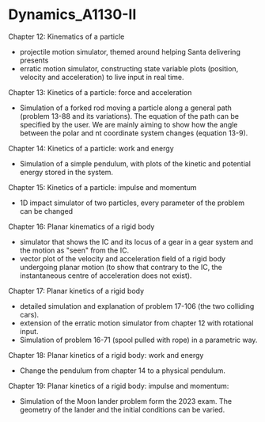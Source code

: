 # Dynamics_A1130-II
Chapter 12: Kinematics of a particle
- projectile motion simulator, themed around helping Santa delivering presents
- erratic motion simulator, constructing state variable plots (position, velocity and acceleration) to live input in real time.

Chapter 13: Kinetics of a particle: force and acceleration
- Simulation of a forked rod moving a particle along a general path (problem 13-88 and its variations). The equation of the path can be specified by the user. We are mainly aiming to show how the angle between the polar and nt coordinate system changes (equation 13-9).

Chapter 14: Kinetics of a particle: work and energy
- Simulation of a simple pendulum, with plots of the kinetic and potential energy stored in the system.

Chapter 15: Kinetics of a particle: impulse and momentum
- 1D impact simulator of two particles, every parameter of the problem can be changed

Chapter 16: Planar kinematics of a rigid body
- simulator that shows the IC and its locus of a gear in a gear system and the motion as "seen" from the IC.
- vector plot of the velocity and acceleration field of a rigid body undergoing planar motion (to show that contrary to the IC, the instantaneous centre of acceleration does not exist).

Chapter 17: Planar kinetics of a rigid body
- detailed simulation and explanation of problem 17-106 (the two colliding cars).
- extension of the erratic motion simulator from chapter 12 with rotational input.
- Simulation of problem 16-71 (spool pulled with rope) in a parametric way.

Chapter 18: Planar kinetics of a rigid body: work and energy
- Change the pendulum from chapter 14 to a physical pendulum.

Chapter 19: Planar kinetics of a rigid body: impulse and momentum: 
- Simulation of the Moon lander problem form the 2023 exam. The geometry of the lander and the initial conditions can be varied.
